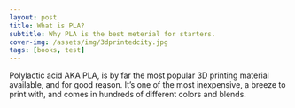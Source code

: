 ```yaml
---
layout: post
title: What is PLA?
subtitle: Why PLA is the best meterial for starters.
cover-img: /assets/img/3dprintedcity.jpg
tags: [books, test]
---
```


Polylactic acid AKA PLA, is by far the most popular 3D printing material available, and for good reason. 
It’s one of the most inexpensive, a breeze to print with, and comes in hundreds of different colors and blends. 
